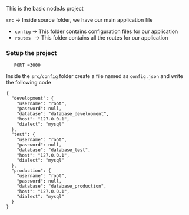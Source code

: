 This is the basic nodeJs project

`src` -> Inside source folder, we have our main application file 
- `config` -> This folder contains configuration files for our application
- `routes ` -> This folder contains all the routes for our application

### Setup the project
```
   PORT =3000
```

Inside the `src/config` folder create a file named as `config.json` and write the following code
```
{
  "development": {
    "username": "root",
    "password": null,
    "database": "database_development",
    "host": "127.0.0.1",
    "dialect": "mysql"
  },
  "test": {
    "username": "root",
    "password": null,
    "database": "database_test",
    "host": "127.0.0.1",
    "dialect": "mysql"
  },
  "production": {
    "username": "root",
    "password": null,
    "database": "database_production",
    "host": "127.0.0.1",
    "dialect": "mysql"
  }
}
```

